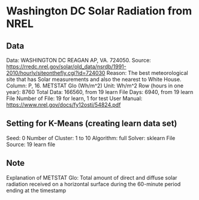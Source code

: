 # Washington DC Solar Radiation from NREL

## Data
Data: WASHINGTON DC REAGAN AP, VA. 724050.
Source: https://rredc.nrel.gov/solar/old_data/nsrdb/1991-2010/hourly/siteonthefly.cgi?id=724030
Reason: The best meteorological site that has Solar measurements and also the nearest to White House.
Column: P, 16. METSTAT Glo (Wh/m^2)
Unit: Wh/m^2
Row (hours in one year): 8760
Total Data: 166560, from 19 learn File
Days: 6940, from 19 learn File
Number of File: 19 for learn, 1 for test
User Manual: https://www.nrel.gov/docs/fy12osti/54824.pdf

## Setting for K-Means (creating learn data set)
Seed: 0
Number of Cluster: 1 to 10
Algorithm: full
Solver: sklearn
File Source: 19 learn file

## Note
Explanation of METSTAT Glo: Total amount of direct and diffuse solar radiation received on a horizontal surface during the 60-minute period ending at the timestamp